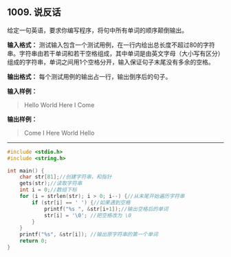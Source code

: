 ﻿## 1009. 说反话
给定一句英语，要求你编写程序，将句中所有单词的顺序颠倒输出。

**输入格式：** 测试输入包含一个测试用例，在一行内给出总长度不超过80的字符串。字符串由若干单词和若干空格组成，其中单词是由英文字母（大小写有区分）组成的字符串，单词之间用1个空格分开，输入保证句子末尾没有多余的空格。

**输出格式：** 每个测试用例的输出占一行，输出倒序后的句子。

**输入样例：**
>Hello World Here I Come

**输出样例：**
>Come I Here World Hello

---
```c
#include <stdio.h>
#include <string.h> 

int main() {
	char str[81];//创建字符串，和指针 
	gets(str);//读取字符串
	int i = 0;//数组下标 
	for (i = strlen(str); i > 0; i--) {//从末尾开始遍历字符串 
		if (str[i] == ' ') {//如果遇到空格 
			printf("%s ", &str[i+1]);//输出空格后的单词 
			str[i] = '\0'; //把空格改为 \0 
		}	
	} 
	printf("%s", &str[i]); //输出原字符串的第一个单词 
	return 0; 
}
```
